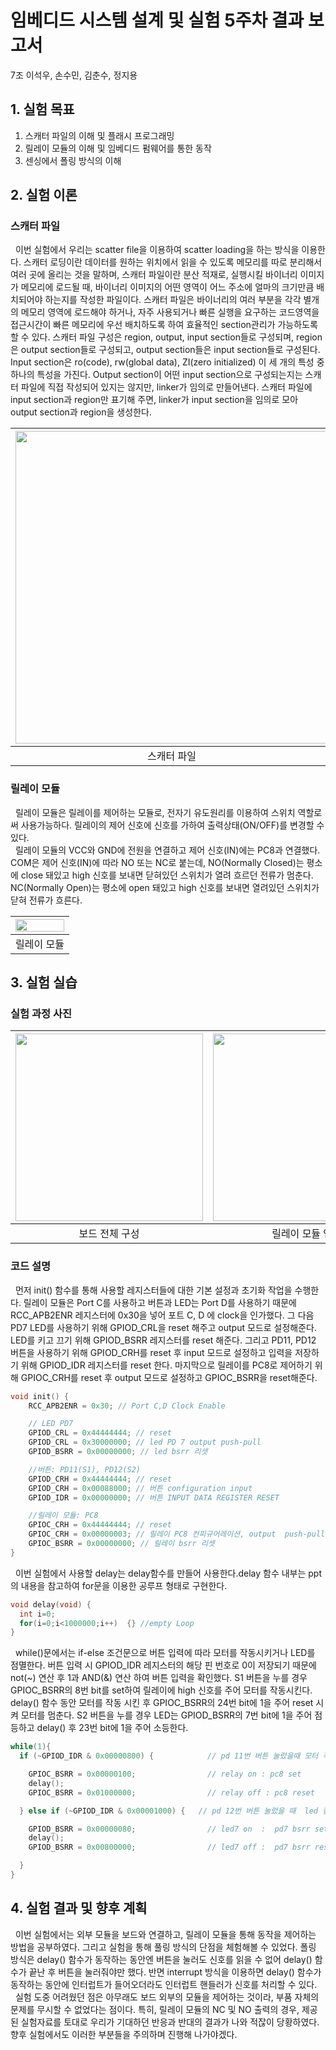 # 임베디드 시스템 설계 및 실험 5주차 결과 보고서
7조 이석우, 손수민, 김춘수, 정지용
 
## 1. 실험 목표
1. 스캐터 파일의 이해 및 플래시 프로그래밍
2. 릴레이 모듈의 이해 및 임베디드 펌웨어를 통한 동작
3. 센싱에서 폴링 방식의 이해

## 2. 실험 이론
### 스캐터 파일

&nbsp;&nbsp;이번 실험에서 우리는 scatter file을 이용하여 scatter loading을 하는 방식을 이용한다. 스캐터 로딩이란 데이터를 원하는 위치에서 읽을 수 있도록 메모리를 따로 분리해서 여러 곳에 올리는 것을 말하며, 스캐터 파일이란 분산 적재로, 실행시킬 바이너리 이미지가 메모리에 로드될 때, 바이너리 이미지의 어떤 영역이 어느 주소에 얼마의 크기만큼 배치되어야 하는지를 작성한 파일이다. 스캐터 파일은 바이너리의 여러 부분을 각각 별개의 메모리 영역에 로드해야 하거나, 자주 사용되거나 빠른 실행을 요구하는 코드영역을 접근시간이 빠른 메모리에 우선 배치하도록 하여 효율적인 section관리가 가능하도록 할 수 있다. 스캐터 파일 구성은 region, output, input section들로 구성되며, region은 output section들로 구성되고, output section들은 input section들로 구성된다. Input section은 ro(code), rw(global data), ZI(zero initialized) 이 세 개의 특성 중 하나의 특성을 가진다. Output section이 어떤 input section으로 구성되는지는 스캐터 파일에 직접 작성되어 있지는 않지만, linker가 임의로 만들어낸다. 스캐터 파일에 input section과 region만 표기해 주면, linker가 input section을 임의로 모아 output section과 region을 생성한다.
  
| <img src="https://user-images.githubusercontent.com/80534651/136148926-8ce85640-7288-43be-abbd-888548195d7a.png" width="500px"> | <img src="https://user-images.githubusercontent.com/80534651/136158891-92dfb518-23fb-422d-9e1f-d33e7484364e.png" width="500px"> | 
|:--:|:--:| 
| 스캐터 파일 | memory가 작성된 스캐터 파일 |

  
 ### 릴레이 모듈

&nbsp;&nbsp;릴레이 모듈은 릴레이를 제어하는 모듈로, 전자기 유도원리를 이용하여 스위치 역할로써 사용가능하다. 릴레이의 제어 신호에 신호를 가하여 출력상태(ON/OFF)를 변경할 수 있다.   
&nbsp;&nbsp;릴레이 모듈의 VCC와 GND에 전원을 연결하고 제어 신호(IN)에는 PC8과 연결했다. COM은 제어 신호(IN)에 따라 NO 또는 NC로 붙는데, NO(Normally Closed)는 평소에 close 돼있고 high 신호를 보내면 닫혀있던 스위치가 열려 흐르던 전류가 멈춘다. NC(Normally Open)는 평소에 open 돼있고 high 신호를 보내면 열려있던 스위치가 닫혀 전류가 흐른다.

| <img src="https://user-images.githubusercontent.com/80534651/136149041-58d5fc9c-b407-498d-a252-b28ed5d87477.png" width="100%"> | 
|:--:| 
| 릴레이 모듈 |

## 3. 실험 실습

### 실험 과정 사진
| <img src="https://user-images.githubusercontent.com/80534651/136159776-9699a3db-ad77-44d4-b6af-ce67afd4d84a.jpg" height="300px"> | <img src="https://user-images.githubusercontent.com/80534651/136149051-ba135553-ee9b-4af5-b39f-f2941d2907f6.png" height="300px"> | <img src="https://user-images.githubusercontent.com/80534651/136149061-4f270c6a-b9bd-49ea-b1a0-71925dc7a354.png" height="300px"> | 
|:--:|:--:|:--:| 
| 보드 전체 구성 | 릴레이 모듈 연결 | 모터 연결 |

### 코드 설명
&nbsp;&nbsp;먼저 init() 함수를 통해 사용할 레지스터들에 대한 기본 설정과 초기화 작업을 수행한다. 릴레이 모듈은 Port C를 사용하고 버튼과 LED는 Port D를 사용하기 때문에 RCC_APB2ENR 레지스터에 0x30을 넣어 포트 C, D 에 clock을 인가했다. 그 다음 PD7 LED를 사용하기 위해 GPIOD_CRL을 reset 해주고 output 모드로 설정해준다. LED를 키고 끄기 위해 GPIOD_BSRR 레지스터를 reset 해준다. 그리고 PD11, PD12 버튼을 사용하기 위해 GPIOD_CRH를 reset 후 input 모드로 설정하고 입력을 저장하기 위해 GPIOD_IDR 레지스터를 reset 한다. 마지막으로 릴레이를 PC8로 제어하기 위해 GPIOC_CRH를 reset 후 output 모드로 설정하고 GPIOC_BSRR을 reset해준다.
  
  ``` C
  void init() {
      RCC_APB2ENR = 0x30; // Port C,D Clock Enable

      // LED PD7
      GPIOD_CRL = 0x44444444; // reset
      GPIOD_CRL = 0x30000000; // led PD 7 output push-pull
      GPIOD_BSRR = 0x00000000; // led bsrr 리셋

      //버튼: PD11(S1), PD12(S2)
      GPIOD_CRH = 0x44444444; // reset
      GPIOD_CRH = 0x00088000; // 버튼 configuration input 
      GPIOD_IDR = 0x00000000; // 버튼 INPUT DATA REGISTER RESET

      //릴레이 모듈: PC8
      GPIOC_CRH = 0x44444444; // reset
      GPIOC_CRH = 0x00000003; // 릴레이 PC8 컨피규어레이션, output  push-pull
      GPIOC_BSRR = 0x00000000; // 릴레이 bsrr 리셋
}
  ```
&nbsp;&nbsp;이번 실험에서 사용할 delay는 delay함수를 만들어 사용한다.delay 함수 내부는 ppt의 내용을 참고하여 for문을 이용한 공루프 형태로 구현한다.


  ``` C
  void delay(void) {
    int i=0;
    for(i=0;i<1000000;i++)  {} //empty Loop
  }
  ```

&nbsp;&nbsp;while()문에서는 if-else 조건문으로 버튼 입력에 따라 모터를 작동시키거나 LED를 점멸한다. 버튼 입력 시 GPIOD_IDR 레지스터의 해당 핀 번호로 0이 저장되기 때문에 not(~) 연산 후 1과 AND(&) 연산 하여 버튼 입력을 확인했다. S1 버튼을 누를 경우 GPIOC_BSRR의 8번 bit를 set하여 릴레이에 high 신호를 주어 모터를 작동시킨다. delay() 함수 동안 모터를 작동 시킨 후 GPIOC_BSRR의 24번 bit에 1을 주어 reset 시켜 모터를 멈춘다. S2 버튼을 누를 경우 LED는 GPIOD_BSRR의 7번 bit에 1을 주어 점등하고 delay() 후 23번 bit에 1을 주어 소등한다.


  ``` C
  while(1){
    if (~GPIOD_IDR & 0x00000800) {            // pd 11번 버튼 눌렀을때 모터 작동

      GPIOC_BSRR = 0x00000100;                // relay on : pc8 set
      delay();
      GPIOC_BSRR = 0x01000000;                // relay off : pc8 reset

    } else if (~GPIOD_IDR & 0x00001000) {   // pd 12번 버튼 눌렀을 때  led 켬

      GPIOD_BSRR = 0x00000080;                // led7 on  :  pd7 bsrr set
      delay();
      GPIOD_BSRR = 0x00800000;                // led7 off :  pd7 bsrr reset

    }
  }
  ```
  
  
  
## 4. 실험 결과 및 향후 계획
&nbsp;&nbsp;이번 실험에서는 외부 모듈을 보드와 연결하고, 릴레이 모듈을 통해 동작을 제어하는 방법을 공부하였다. 그리고 실험을 통해 풀링 방식의 단점을 체험해볼 수 있었다. 폴링 방식은 delay() 함수가 동작하는 동안엔 버튼을 눌러도 신호를 읽을 수 없어 delay() 함수가 끝난 후 버튼을 눌러줘야만 했다. 반면 interrupt 방식을 이용하면 delay() 함수가 동작하는 동안에 인터럽트가 들어오더라도 인터럽트 핸들러가 신호를 처리할 수 있다.   
&nbsp;&nbsp;실험 도중 어려웠던 점은 아무래도 보드 외부의 모듈을 제어하는 것이라, 부품 자체의 문제를 무시할 수 없었다는 점이다. 특히, 릴레이 모듈의 NC 및 NO 출력의 경우, 제공된 실험자료를 토대로 우리가 기대하던 반응과 반대의 결과가 나와 적잖이 당황하였다. 향후 실험에서도 이러한 부분들을 주의하며 진행해 나가야겠다.
  
     
